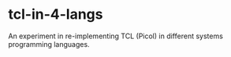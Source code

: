 # tcl-in-4-langs

An experiment in re-implementing TCL (Picol) in different systems programming
languages.